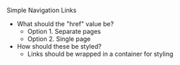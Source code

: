 Simple Navigation Links

 * What should the "href" value be?
   * Option 1. Separate pages
   * Option 2. Single page
 * How should these be styled?
   * Links should be wrapped in a container for styling
